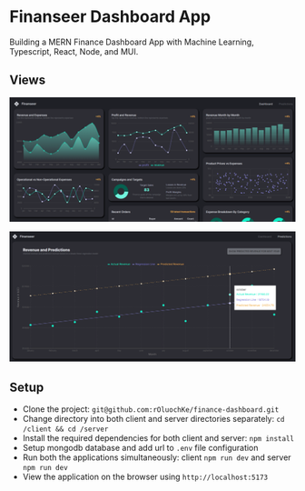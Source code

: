 # Finanseer Dashboard App

Building a MERN Finance Dashboard App with Machine Learning, Typescript, React, Node, and MUI.

## Views

<p align="center">
  <img src="screenshots/screen-one.PNG" width="800" />
</p>

<p align="center">
  <img src="screenshots/screen-two.PNG" width="800" />
</p>

## Setup

- Clone the project: `git@github.com:rOluochKe/finance-dashboard.git`
- Change directory into both client and server directories separately: `cd /client && cd /server`
- Install the required dependencies for both client and server: `npm install`
- Setup mongodb database and add url to `.env` file configuration
- Run both the applications simultaneously: client `npm run dev` and server `npm run dev`
- View the application on the browser using `http://localhost:5173`

